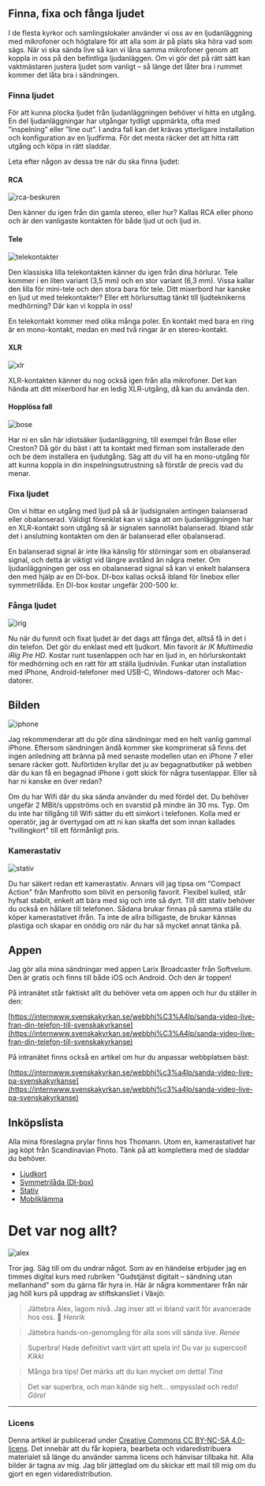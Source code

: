 ## Finna, fixa och fånga ljudet

I de flesta kyrkor och samlingslokaler använder vi oss av en ljudanläggning med mikrofoner och högtalare för att alla som är på plats ska höra vad som sägs. När vi ska sända live så kan vi låna samma mikrofoner genom att koppla in oss på den befintliga ljudanläggen. Om vi gör det på rätt sätt kan vaktmästaren justera ljudet som vanligt – så länge det låter bra i rummet kommer det låta bra i sändningen. 

### Finna ljudet

För att kunna plocka ljudet från ljudanläggningen behöver vi hitta en utgång. En del ljudanläggningar har utgångar tydligt uppmärkta, ofta med ”inspelning” eller ”line out”. I andra fall kan det krävas ytterligare installation och konfiguration av en ljudfirma. För det mesta räcker det att hitta rätt utgång och köpa in rätt sladdar.

Leta efter någon av dessa tre när du ska finna ljudet:

#### RCA

![rca-beskuren](./img/rca-beskuren.jpeg)

Den känner du igen från din gamla stereo, eller hur? Kallas RCA eller phono och är den vanligaste kontakten för både ljud ut och ljud in. 

#### Tele

![telekontakter](./img/telekontakter.jpeg)

Den klassiska lilla telekontakten känner du igen från dina hörlurar. Tele kommer i en liten variant (3,5 mm) och en stor variant (6,3 mm). Vissa kallar den lilla för mini-tele och den stora bara för tele. Ditt mixerbord har kanske en ljud ut med telekontakter? Eller ett hörlursuttag tänkt till ljudteknikerns medhörning? Där kan vi koppla in oss! 

En telekontakt kommer med olika många poler. En kontakt med bara en ring är en mono-kontakt, medan en med två ringar är en stereo-kontakt. 

#### XLR

![xlr](./img/xlr.jpeg)

XLR-kontakten känner du nog också igen från alla mikrofoner. Det kan hända att ditt mixerbord har en ledig XLR-utgång, då kan du använda den. 

#### Hopplösa fall

![bose](./img/bose.jpeg)

Har ni en sån här idiotsäker ljudanläggning, till exempel från Bose eller Creston? Då gör du bäst i att ta kontakt med firman som installerade den och be dem installera en ljudutgång. Säg att du vill ha en mono-utgång för att kunna koppla in din inspelningsutrustning så förstår de precis vad du menar. 

### Fixa ljudet

Om vi hittar en utgång med ljud på så är ljudsignalen antingen balanserad eller obalanserad. Väldigt förenklat kan vi säga att om ljudanläggningen har en XLR-kontakt som utgång så är signalen sannolikt balanserad. Ibland står det i anslutning kontakten om den är balanserad eller obalanserad.

En balanserad signal är inte lika känslig för störningar som en obalanserad signal, och detta är viktigt vid längre avstånd än några meter. Om ljudanläggningen ger oss en obalanserad signal så kan vi enkelt balansera den med hjälp av en DI-box. DI-box kallas också ibland för linebox eller symmetrilåda. En DI-box kostar ungefär 200-500 kr. 

### Fånga ljudet

![irig](./img/irig.jpeg)

Nu när du funnit och fixat ljudet är det dags att fånga det, alltså få in det i din telefon. Det gör du enklast med ett ljudkort. Min favorit är *IK Multimedia iRig Pre HD*. Kostar runt tusenlappen och har en ljud in, en hörlurskontakt för medhörning och en ratt för att ställa ljudnivån. Funkar utan installation med iPhone, Android-telefoner med USB-C, Windows-datorer och Mac-datorer. 

## Bilden

![iphone](./img/iphone.jpeg)

Jag rekommenderar att du gör dina sändningar med en helt vanlig gammal iPhone. Eftersom sändningen ändå kommer ske komprimerat så finns det ingen anledning att bränna på med senaste modellen utan en iPhone 7 eller senare räcker gott. Nuförtiden kryllar det ju av begagnatbutiker på webben där du kan få en begagnad iPhone i gott skick för några tusenlappar. Eller så har ni kanske en över redan?

Om du har Wifi där du ska sända använder du med fördel det. Du behöver ungefär 2 MBit/s uppströms och en svarstid på mindre än 30 ms. Typ. Om du inte har tillgång till Wifi sätter du ett simkort i telefonen. Kolla med er operatör, jag är övertygad om att ni kan skaffa det som innan kallades "tvillingkort" till ett förmånligt pris. 

### Kamerastativ

![stativ](./img/stativ.jpeg)

Du har säkert redan ett kamerastativ. Annars vill jag tipsa om "Compact Action" från Manfrotto som blivit en personlig favorit. Flexibel kulled, står hyfsat stabilt, enkelt att bära med sig och inte så dyrt. Till ditt stativ behöver du också en hållare till telefonen. Sådana brukar finnas på samma ställe du köper kamerastativet ifrån. Ta inte de allra billigaste, de brukar kännas plastiga och skapar en onödig oro när du har så mycket annat tänka på.

## Appen

Jag gör alla mina sändningar med appen Larix Broadcaster från Softvelum. Den är gratis och finns till både iOS och Android. Och den är toppen!

På intranätet står faktiskt allt du behöver veta om appen och hur du ställer in den:

[https://internwww.svenskakyrkan.se/webbhj%C3%A4lp/sanda-video-live-fran-din-telefon-till-svenskakyrkanse](https://internwww.svenskakyrkan.se/webbhj%C3%A4lp/sanda-video-live-fran-din-telefon-till-svenskakyrkanse)

På intranätet finns också en artikel om hur du anpassar webbplatsen bäst:

[https://internwww.svenskakyrkan.se/webbhj%c3%a4lp/sanda-video-live-pa-svenskakyrkanse](https://internwww.svenskakyrkan.se/webbhj%c3%a4lp/sanda-video-live-pa-svenskakyrkanse)

## Inköpslista

Alla mina föreslagna prylar finns hos Thomann. Utom en, kamerastativet har jag köpt från Scandinavian Photo. Tänk på att komplettera med de sladdar du behöver.

- [Ljudkort](https://www.thomann.de/se/ik_multimedia_irig_pre_hd.htm)
- [Symmetrilåda (DI-box)](https://www.thomann.de/se/behringer_ultradi_400p.htm)
- [Stativ](https://www.scandinavianphoto.se/manfrotto/stativkit-compact-action-svart-1013537)
- [Mobilklämma](https://www.thomann.de/se/manfrotto_mcpixi_smartphone_clamp.htm)

# Det var nog allt?

![alex](./img/alex.jpg)

Tror jag. Säg till om du undrar något. Som av en händelse erbjuder jag en timmes digital kurs med rubriken "Gudstjänst digitalt – sändning utan mellanhand" som du gärna får hyra in. Här är några kommentarer från när jag höll kurs på uppdrag av stiftskansliet i Växjö:

> Jättebra Alex, lagom nivå. Jag inser att vi ibland varit för avancerade hos oss. 👏
> *Henrik*

> Jättebra hands-on-genomgång för alla som vill sända live. 
> *Renée*

> Superbra! Hade definitivt varit värt att spela in! Du var ju supercool!
> *Kikki*

> Många bra tips! Det märks att du kan mycket om detta!
> *Tina*

> Det var superbra, och man kände sig helt... ompysslad och redo! 
> *Görel*

------

### Licens

Denna artikel är publicerad under [Creative Commons CC BY-NC-SA 4.0-licens](http://creativecommons.org/licenses/by-nc-sa/4.0/?ref=chooser-v1). Det innebär att du får kopiera, bearbeta och vidaredistribuera materialet så länge du använder samma licens och hänvisar tillbaka hit. Alla bilder är tagna av mig. Jag blir jätteglad om du skickar ett mail till mig om du gjort en egen vidaredistribution.

